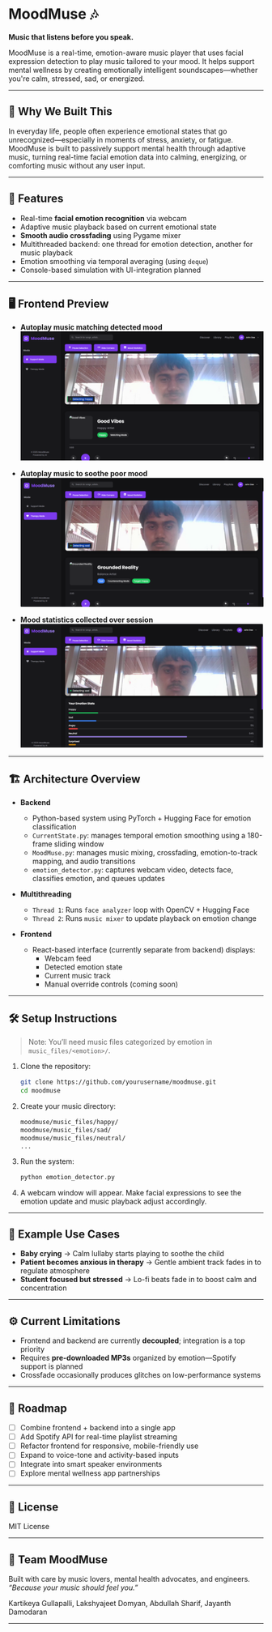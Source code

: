 # MoodMuse 🎶

**Music that listens before you speak.**

MoodMuse is a real-time, emotion-aware music player that uses facial expression detection to play music tailored to your mood. It helps support mental wellness by creating emotionally intelligent soundscapes—whether you're calm, stressed, sad, or energized.

---

## 🧠 Why We Built This

In everyday life, people often experience emotional states that go unrecognized—especially in moments of stress, anxiety, or fatigue. MoodMuse is built to passively support mental health through adaptive music, turning real-time facial emotion data into calming, energizing, or comforting music without any user input.

---

## 🎯 Features

- Real-time **facial emotion recognition** via webcam  
- Adaptive music playback based on current emotional state  
- **Smooth audio crossfading** using Pygame mixer  
- Multithreaded backend: one thread for emotion detection, another for music playback  
- Emotion smoothing via temporal averaging (using `deque`)  
- Console-based simulation with UI-integration planned  

---

## 🖥️ Frontend Preview
- **Autoplay music matching detected mood**
![MoodMatchingMode](DemoImages/MoodPlaylist.jpg)

- **Autoplay music to soothe poor mood**
![MoodCounteractMode](DemoImages/TherapyPlaylist.jpg)

- **Mood statistics collected over session**
![MoodStats](DemoImages/MoodStats.jpg)

---

## 🏗️ Architecture Overview

- **Backend**
  - Python-based system using PyTorch + Hugging Face for emotion classification
  - `CurrentState.py`: manages temporal emotion smoothing using a 180-frame sliding window
  - `MoodMuse.py`: manages music mixing, crossfading, emotion-to-track mapping, and audio transitions
  - `emotion_detector.py`: captures webcam video, detects face, classifies emotion, and queues updates

- **Multithreading**
  - `Thread 1`: Runs `face analyzer` loop with OpenCV + Hugging Face
  - `Thread 2`: Runs `music mixer` to update playback on emotion change

- **Frontend**
  - React-based interface (currently separate from backend) displays:
    - Webcam feed
    - Detected emotion state
    - Current music track
    - Manual override controls (coming soon)

---

## 🛠️ Setup Instructions

> Note: You’ll need music files categorized by emotion in `music_files/<emotion>/`.

1. Clone the repository:
   ```bash
   git clone https://github.com/yourusername/moodmuse.git
   cd moodmuse
   ```

2. Create your music directory:
   ```
   moodmuse/music_files/happy/
   moodmuse/music_files/sad/
   moodmuse/music_files/neutral/
   ...
   ```

3. Run the system:
   ```bash
   python emotion_detector.py
   ```

4. A webcam window will appear. Make facial expressions to see the emotion update and music playback adjust accordingly.

---

## 🧪 Example Use Cases

- **Baby crying** → Calm lullaby starts playing to soothe the child  
- **Patient becomes anxious in therapy** → Gentle ambient track fades in to regulate atmosphere  
- **Student focused but stressed** → Lo-fi beats fade in to boost calm and concentration  

---

## ⚙️ Current Limitations

- Frontend and backend are currently **decoupled**; integration is a top priority  
- Requires **pre-downloaded MP3s** organized by emotion—Spotify support is planned  
- Crossfade occasionally produces glitches on low-performance systems  

---

## 🚧 Roadmap

- [ ] Combine frontend + backend into a single app  
- [ ] Add Spotify API for real-time playlist streaming  
- [ ] Refactor frontend for responsive, mobile-friendly use  
- [ ] Expand to voice-tone and activity-based inputs  
- [ ] Integrate into smart speaker environments  
- [ ] Explore mental wellness app partnerships  

---

## 📄 License

MIT License

---

## 🙌 Team MoodMuse

Built with care by music lovers, mental health advocates, and engineers.  
_“Because your music should feel you.”_

Kartikeya Gullapalli, 
Lakshyajeet Domyan, 
Abdullah Sharif, 
Jayanth Damodaran

---

